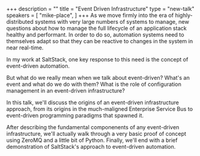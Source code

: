 +++
description = ""
title = "Event Driven Infrastructure"
type = "new-talk"
speakers = [
        "mike-place",
]
+++
As we move firmly into the era of highly-distributed systems with very
large numbers of systems to manage, new questions about how to manage the
full lifecycle of an application stack healthy and performant. In order to
do so, automation systems need to themselves adapt so that they can be
reactive to changes in the system in near real-time.

In my work at SaltStack, one key response to this need is the concept of
event-driven automation. 

But what do we really mean when we talk about event-driven? What's an
event and what do we do with them? What is the role of configuration
management in an event-driven infrastructure?

In this talk, we'll discuss the origins of an event-driven infrastructure
approach, from its origins in the much-maligned Enterprise Service Bus to
event-driven programming paradigms that spawned it.

After describing the fundamental componenents of any event-driven
infrastructure, we'll actually walk through a very basic proof of concept
using ZeroMQ and a little bit of Python. Finally, we'll end with a brief
demonstration of SaltStack's approach to event-driven automation.